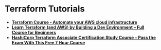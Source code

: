 # Terraform Tutorials
- [**Terraform Course - Automate your AWS cloud infrastructure**](https://www.youtube.com/watch?v=SLB_c_ayRMo)
- [**Learn Terraform (and AWS) by Building a Dev Environment – Full Course for Beginners**](https://www.youtube.com/watch?v=iRaai1IBlB0)
- [**HashiCorp Terraform Associate Certification Study Course – Pass the Exam With This Free 7 Hour Course**](https://www.freecodecamp.org/news/hashicorp-terraform-associate-certification-study-course-pass-the-exam-with-this-free-12-hour-course/)